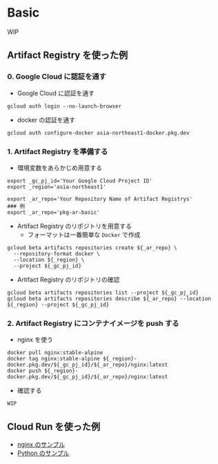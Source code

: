 # Basic

WIP


## Artifact Registry を使った例

### 0. Google Cloud に認証を通す

+ Google Cloud に認証を通す

```
gcloud auth login --no-launch-browser
```

+ docker の認証を通す

```
gcloud auth configure-docker asia-northeast1-docker.pkg.dev
```

### 1. Artifact Registry を準備する

+ 環境変数をあらかじめ用意する

```
export _gc_pj_id='Your Google Cloud Project ID'
export _region='asia-northeast1'
```
```
export _ar_repo='Your Repository Name of Artifact Registrys'
### 例
export _ar_repo='pkg-ar-basic'
```

+ Artifact Registry のリポジトリを用意する
  + フォーマットは一番簡単な `Docker` で作成

```
gcloud beta artifacts repositories create ${_ar_repo} \
  --repository-format docker \
  --location ${_region} \
  --project ${_gc_pj_id}
```

+ Artifact Registry のリポジトリの確認

```
gcloud beta artifacts repositories list --project ${_gc_pj_id}
gcloud beta artifacts repositories describe ${_ar_repo} --location ${_region} --project ${_gc_pj_id}
```

### 2. Artifact Registry にコンテナイメージを push する

+ nginx を使う

```
docker pull nginx:stable-alpine
docker tag nginx:stable-alpine ${_region}-docker.pkg.dev/${_gc_pj_id}/${_ar_repo}/nginx:latest
docker push ${_region}-docker.pkg.dev/${_gc_pj_id}/${_ar_repo}/nginx:latest
```

+ 確認する

```
WIP
```

## Cloud Run を使った例

+ [nginx のサンプル](../../run/_basic/nginx/)
+ [Python のサンプル](../../run/_basic/python/)
